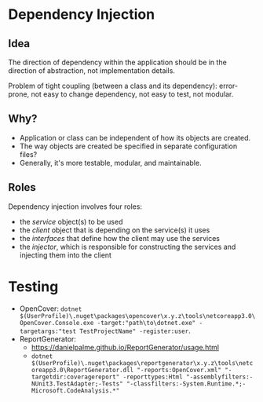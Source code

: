 ﻿# Dependency Injection

## Idea

The direction of dependency within the application should be in the direction of abstraction, not implementation details.

Problem of tight coupling (between a class and its dependency): error-prone, not easy to change dependency, not easy to test, not modular.

## Why?

- Application or class can be independent of how its objects are created.
- The way objects are created be specified in separate configuration files?
- Generally, it's more testable, modular, and maintainable.

## Roles

Dependency injection involves four roles:
- the *service* object(s) to be used
- the *client* object that is depending on the service(s) it uses
- the *interfaces* that define how the client may use the services
- the *injector*, which is responsible for constructing the services and injecting them into the client

# Testing

- OpenCover: `dotnet $(UserProfile)\.nuget\packages\opencover\x.y.z\tools\netcoreapp3.0\OpenCover.Console.exe -target:"path\to\dotnet.exe" -targetargs:"test TestProjectName" -register:user`.
- ReportGenerator:
    + https://danielpalme.github.io/ReportGenerator/usage.html
    + `dotnet $(UserProfile)\.nuget\packages\reportgenerator\x.y.z\tools\netcoreapp3.0\ReportGenerator.dll "-reports:OpenCover.xml" "-targetdir:coveragereport" -reporttypes:Html "-assemblyfilters:-NUnit3.TestAdapter;-Tests" "-classfilters:-System.Runtime.*;-Microsoft.CodeAnalysis.*"`
